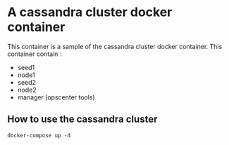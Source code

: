 # A cassandra cluster docker container

This container is a sample of the cassandra cluster docker container. This container contain :

* seed1
* node1
* seed2
* node2
* manager (opscenter tools)
 

## How to use the cassandra cluster

    docker-compose up -d    
    